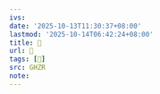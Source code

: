 ```yaml
---
ivs:
date: '2025-10-13T11:30:37+08:00'
lastmod: '2025-10-14T06:42:24+08:00'
title: 󰦣
url: 󰦣
tags: [𤫼]
src: GHZR
note:
---
```

